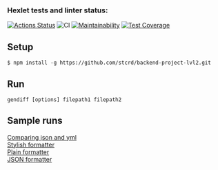 ### Hexlet tests and linter status:
[![Actions Status](https://github.com/stcrd/backend-project-lvl2/workflows/hexlet-check/badge.svg)](https://github.com/stcrd/backend-project-lvl2/actions)
![CI](https://github.com/stcrd/backend-project-lvl2/workflows/CI/badge.svg)
[![Maintainability](https://api.codeclimate.com/v1/badges/615cc60e9dcf950e8ea1/maintainability)](https://codeclimate.com/github/stcrd/backend-project-lvl2/maintainability)
[![Test Coverage](https://api.codeclimate.com/v1/badges/615cc60e9dcf950e8ea1/test_coverage)](https://codeclimate.com/github/stcrd/backend-project-lvl2/test_coverage)  

## Setup

```
$ npm install -g https://github.com/stcrd/backend-project-lvl2.git
```

## Run
```
gendiff [options] filepath1 filepath2
```

## Sample runs
[Comparing json and yml](https://asciinema.org/a/391066)  
[Stylish formatter](https://asciinema.org/a/395504)  
[Plain formatter](https://asciinema.org/a/422934)  
[JSON formatter](https://asciinema.org/a/422936)
##